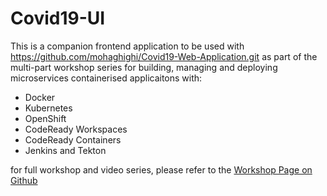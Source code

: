 # Covid19-UI

This is a companion frontend application to be used with https://github.com/mohaghighi/Covid19-Web-Application.git as part of the multi-part workshop series for building, managing and deploying microservices containerised applicaitons with:
- Docker
- Kubernetes
- OpenShift
- CodeReady Workspaces
- CodeReady Containers 
- Jenkins and Tekton

for full workshop and video series, please refer to the [Workshop Page on Github](https://github.com/mohaghighi/Covid19-Web-Application.git)
